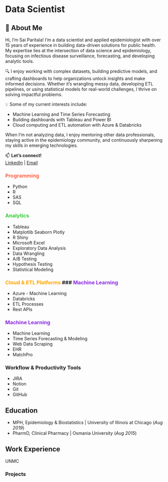 # Data Scientist

## 👋 About Me

Hi, I’m Sai Paritala! I’m a data scientist and applied epidemiologist with over 15 years of experience in building data-driven solutions for public health. My expertise lies at the intersection of data science and epidemiology, focusing on infectious disease surveillance, forecasting, and developing analytic tools.

🔍 I enjoy working with complex datasets, building predictive models, and crafting dashboards to help organizations unlock insights and make informed decisions. Whether it’s wrangling messy data, developing ETL pipelines, or using statistical models for real-world challenges, I thrive on solving impactful problems.

💡 Some of my current interests include:
- Machine Learning and Time Series Forecasting
- Building dashboards with Tableau and Power BI
- Cloud computing and ETL automation with Azure & Databricks

When I’m not analyzing data, I enjoy mentoring other data professionals, staying active in the epidemiology community, and continuously sharpening my skills in emerging technologies.

📫 **Let’s connect!**  
[LinkedIn](https://linkedin.com/in/your-profile) | [Email](mailto:your-email@example.com)

### <span style="color:#FF6347">Programming</span>  
- Python
- R
- SAS
- SQL  

### <span style="color:#32CD32">Analytics</span>  
- Tableau
- Matplotlib Seaborn Plotly
- R Shiny
- Microsoft Excel
- Exploratory Data Analysis 
- Data Wrangling
- A/B Testing
- Hypothesis Testing
- Statistical Modeling  

### <span style="color:#FFA500">Cloud & ETL Platforms</span>  ### <span style="color:#8A2BE2">Machine Learning</span>  
- Azure                                                       - Machine Learning
- Databricks  
- ETL Processes
- Rest APIs  

### <span style="color:#8A2BE2">Machine Learning</span>  
- Machine Learning 
- Time Series Forecasting & Modeling  
- Web Data Scraping
- EHR
- MatchPro  

### Workflow & Productivity Tools  
-  JIRA
-  Notion
- Git
- GitHub

## Education
- MPH, Epidemiology & Biostatistics | University of Illinois at Chicago (_Aug 2019_)
- PharmD, Clinical Pharmacy | Osmania University (_Aug 2015_)

## Work Experience
UNMC

### Projects
